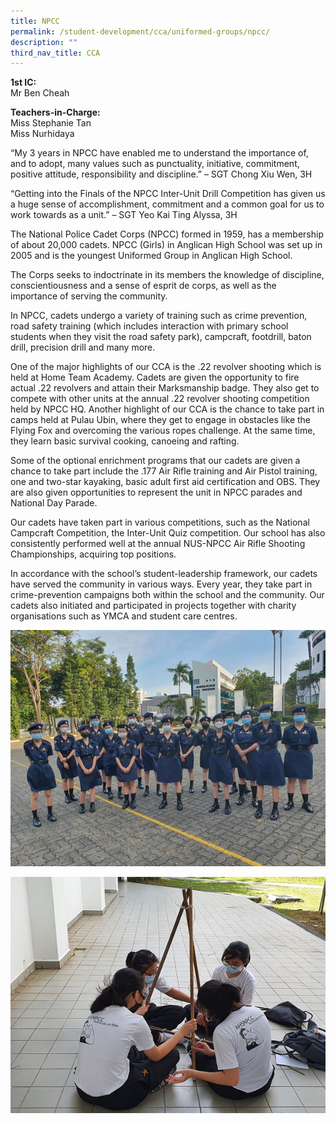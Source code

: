 ```yaml
---
title: NPCC
permalink: /student-development/cca/uniformed-groups/npcc/
description: ""
third_nav_title: CCA
---
```

<b>1st IC:</b><br> 
Mr Ben Cheah<br>

<b>Teachers-in-Charge:</b><br>
Miss Stephanie Tan<br>
Miss Nurhidaya<br>

“My 3 years in NPCC have enabled me to understand the importance of, and to adopt, many values such as punctuality, initiative, commitment, positive attitude, responsibility and discipline.” – SGT Chong Xiu Wen, 3H

“Getting into the Finals of the NPCC Inter-Unit Drill Competition has given us a huge sense of accomplishment, commitment and a common goal for us to work towards as a unit.” – SGT Yeo Kai Ting Alyssa, 3H

The National Police Cadet Corps (NPCC) formed in 1959, has a membership of about 20,000 cadets. NPCC (Girls) in Anglican High School was set up in 2005 and is the youngest Uniformed Group in Anglican High School.

The Corps seeks to indoctrinate in its members the knowledge of discipline, conscientiousness and a sense of esprit de corps, as well as the importance of serving the community.

In NPCC, cadets undergo a variety of training such as crime prevention, road safety training (which includes interaction with primary school students when they visit the road safety park), campcraft, footdrill, baton drill, precision drill and many more.

One of the major highlights of our CCA is the .22 revolver shooting which is held at Home Team Academy. Cadets are given the opportunity to fire actual .22 revolvers and attain their Marksmanship badge. They also get to compete with other units at the annual .22 revolver shooting competition held by NPCC HQ. Another highlight of our CCA is the chance to take part in camps held at Pulau Ubin, where they get to engage in obstacles like the Flying Fox and overcoming the various ropes challenge. At the same time, they learn basic survival cooking, canoeing and rafting.

Some of the optional enrichment programs that our cadets are given a chance to take part include the .177 Air Rifle training and Air Pistol training, one and two-star kayaking, basic adult first aid certification and OBS. They are also given opportunities to represent the unit in NPCC parades and National Day Parade.

Our cadets have taken part in various competitions, such as the National Campcraft Competition, the Inter-Unit Quiz competition. Our school has also consistently performed well at the annual NUS-NPCC Air Rifle Shooting Championships, acquiring top positions.

In accordance with the school’s student-leadership framework, our cadets have served the community in various ways. Every year, they take part in crime-prevention campaigns both within the school and the community. Our cadets also initiated and participated in projects together with charity organisations such as YMCA and student care centres.

![](/images/Student%20Development/CCA/NPCC/2022_NPCC_01.jpg)

![](/images/Student%20Development/CCA/NPCC/2022_NPCC_02.jpg)
